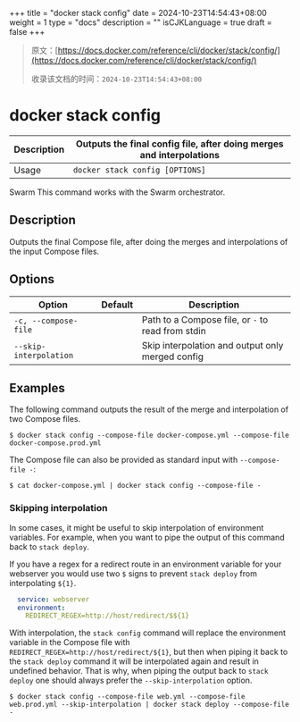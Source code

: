 +++
title = "docker stack config"
date = 2024-10-23T14:54:43+08:00
weight = 1
type = "docs"
description = ""
isCJKLanguage = true
draft = false
+++

> 原文：[https://docs.docker.com/reference/cli/docker/stack/config/](https://docs.docker.com/reference/cli/docker/stack/config/)
>
> 收录该文档的时间：`2024-10-23T14:54:43+08:00`

# docker stack config

| Description | Outputs the final config file, after doing merges and interpolations |
| :---------- | ------------------------------------------------------------ |
| Usage       | `docker stack config [OPTIONS]`                              |

Swarm This command works with the Swarm orchestrator.

## Description

Outputs the final Compose file, after doing the merges and interpolations of the input Compose files.

## Options

| Option                 | Default | Description                                       |
| ---------------------- | ------- | ------------------------------------------------- |
| `-c, --compose-file`   |         | Path to a Compose file, or `-` to read from stdin |
| `--skip-interpolation` |         | Skip interpolation and output only merged config  |

## Examples

The following command outputs the result of the merge and interpolation of two Compose files.



```console
$ docker stack config --compose-file docker-compose.yml --compose-file docker-compose.prod.yml
```

The Compose file can also be provided as standard input with `--compose-file -`:



```console
$ cat docker-compose.yml | docker stack config --compose-file -
```

### Skipping interpolation

In some cases, it might be useful to skip interpolation of environment variables. For example, when you want to pipe the output of this command back to `stack deploy`.

If you have a regex for a redirect route in an environment variable for your webserver you would use two `$` signs to prevent `stack deploy` from interpolating `${1}`.



```yaml
  service: webserver
  environment:
    REDIRECT_REGEX=http://host/redirect/$${1}
```

With interpolation, the `stack config` command will replace the environment variable in the Compose file with `REDIRECT_REGEX=http://host/redirect/${1}`, but then when piping it back to the `stack deploy` command it will be interpolated again and result in undefined behavior. That is why, when piping the output back to `stack deploy` one should always prefer the `--skip-interpolation` option.



```console
$ docker stack config --compose-file web.yml --compose-file web.prod.yml --skip-interpolation | docker stack deploy --compose-file -
```

